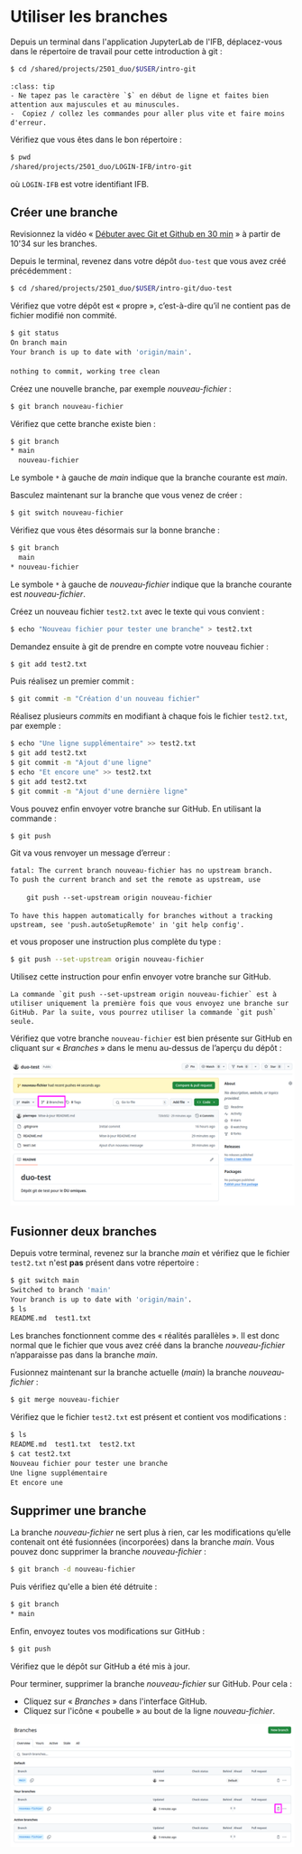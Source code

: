 # Utiliser les branches

Depuis un terminal dans l'application JupyterLab de l'IFB, déplacez-vous dans le répertoire de travail pour cette introduction à git :

```bash
$ cd /shared/projects/2501_duo/$USER/intro-git
```

```{admonition} Rappel
:class: tip
- Ne tapez pas le caractère `$` en début de ligne et faites bien attention aux majuscules et au minuscules.
-  Copiez / collez les commandes pour aller plus vite et faire moins d'erreur.
```

Vérifiez que vous êtes dans le bon répertoire :

```bash
$ pwd
/shared/projects/2501_duo/LOGIN-IFB/intro-git
```

où `LOGIN-IFB` est votre identifiant IFB.


## Créer une branche

Revisionnez la vidéo « [Débuter avec Git et Github en 30 min](https://youtu.be/hPfgekYUKgk?t=634) » à partir de 10'34 sur les branches.

Depuis le terminal, revenez dans votre dépôt `duo-test` que vous avez créé précédemment :

```bash
$ cd /shared/projects/2501_duo/$USER/intro-git/duo-test
```

Vérifiez que votre dépôt est « propre », c’est-à-dire qu’il ne contient pas de fichier modifié non commité.

```bash
$ git status
On branch main
Your branch is up to date with 'origin/main'.

nothing to commit, working tree clean
```

Créez une nouvelle branche, par exemple *nouveau-fichier* :

```bash
$ git branch nouveau-fichier
```

Vérifiez que cette branche existe bien :

```bash
$ git branch
* main
  nouveau-fichier
```

Le symbole `*` à gauche de *main* indique que la branche courante est *main*.

Basculez maintenant sur la branche que vous venez de créer :

```bash
$ git switch nouveau-fichier
```

Vérifiez que vous êtes désormais sur la bonne branche :

```bash
$ git branch
  main
* nouveau-fichier
```

Le symbole `*` à gauche de *nouveau-fichier* indique que la branche courante est *nouveau-fichier*.

Créez un nouveau fichier `test2.txt` avec le texte qui vous convient :

```bash
$ echo "Nouveau fichier pour tester une branche" > test2.txt
```

Demandez ensuite à git de prendre en compte votre nouveau fichier :

```bash
$ git add test2.txt
```

Puis réalisez un premier commit :

```bash
$ git commit -m "Création d'un nouveau fichier"
```

Réalisez plusieurs *commits* en modifiant à chaque fois le fichier `test2.txt`, par exemple :

```bash
$ echo "Une ligne supplémentaire" >> test2.txt
$ git add test2.txt
$ git commit -m "Ajout d'une ligne"
$ echo "Et encore une" >> test2.txt
$ git add test2.txt
$ git commit -m "Ajout d'une dernière ligne"
```

Vous pouvez enfin envoyer votre branche sur GitHub. En utilisant la commande :

```bash
$ git push
```

Git va vous renvoyer un message d’erreur :

```
fatal: The current branch nouveau-fichier has no upstream branch.
To push the current branch and set the remote as upstream, use

    git push --set-upstream origin nouveau-fichier

To have this happen automatically for branches without a tracking
upstream, see 'push.autoSetupRemote' in 'git help config'.
```

et vous proposer une instruction plus complète du type :

```bash
$ git push --set-upstream origin nouveau-fichier
```

Utilisez cette instruction pour enfin envoyer votre branche sur GitHub.

```{note}
La commande `git push --set-upstream origin nouveau-fichier` est à utiliser uniquement la première fois que vous envoyez une branche sur GitHub. Par la suite, vous pourrez utiliser la commande `git push` seule.
```

Vérifiez que votre branche `nouveau-fichier` est bien présente sur GitHub en cliquant sur « *Branches* » dans le menu au-dessus de l’aperçu du dépôt :

![Branches sur GitHub](img/github_branch_1.png)


## Fusionner deux branches

Depuis votre terminal, revenez sur la branche *main* et vérifiez que le fichier `test2.txt` n'est **pas** présent dans votre répertoire :

```bash
$ git switch main
Switched to branch 'main'
Your branch is up to date with 'origin/main'.
$ ls
README.md  test1.txt
```

Les branches fonctionnent comme des « réalités parallèles ». Il est donc normal que le fichier que vous avez créé dans la branche *nouveau-fichier* n’apparaisse pas dans la branche *main*.

Fusionnez maintenant sur la branche actuelle (*main*) la branche *nouveau-fichier* :

```bash
$ git merge nouveau-fichier
```

Vérifiez que le fichier `test2.txt` est présent et contient vos modifications :

```bash
$ ls
README.md  test1.txt  test2.txt
$ cat test2.txt
Nouveau fichier pour tester une branche
Une ligne supplémentaire
Et encore une
```

## Supprimer une branche

La branche *nouveau-fichier* ne sert plus à rien, car les modifications qu’elle contenait ont été fusionnées (incorporées) dans la branche *main*. Vous pouvez donc supprimer la branche *nouveau-fichier* :

```bash
$ git branch -d nouveau-fichier
```

Puis vérifiez qu'elle a bien été détruite :

```bash
$ git branch
* main
```

Enfin, envoyez toutes vos modifications sur GitHub :

```bash
$ git push
```

Vérifiez que le dépôt sur GitHub a été mis à jour.

Pour terminer, supprimer la branche *nouveau-fichier* sur GitHub. Pour cela :

- Cliquez sur « *Branches* » dans l'interface GitHub.
- Cliquez sur l'icône « poubelle » au bout de la ligne *nouveau-fichier*.

![Supprimer une branche sur GitHub](img/github_branch_2.png)
